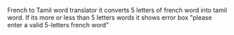 French to Tamil word translator it converts 5 letters of french word into tamil word. 
If its more or less than 5 letters words it shows error box "please enter a valid 5-letters french word"
